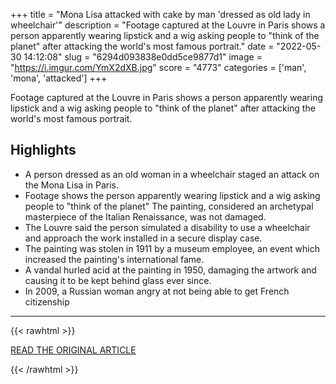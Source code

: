 +++
title = "Mona Lisa attacked with cake by man 'dressed as old lady in wheelchair'"
description = "Footage captured at the Louvre in Paris shows a person apparently wearing lipstick and a wig asking people to \"think of the planet\" after attacking the world's most famous portrait."
date = "2022-05-30 14:12:08"
slug = "6294d093838e0dd5ce9877d1"
image = "https://i.imgur.com/YmX2dXB.jpg"
score = "4773"
categories = ['man', 'mona', 'attacked']
+++

Footage captured at the Louvre in Paris shows a person apparently wearing lipstick and a wig asking people to \"think of the planet\" after attacking the world's most famous portrait.

## Highlights

- A person dressed as an old woman in a wheelchair staged an attack on the Mona Lisa in Paris.
- Footage shows the person apparently wearing lipstick and a wig asking people to "think of the planet" The painting, considered an archetypal masterpiece of the Italian Renaissance, was not damaged.
- The Louvre said the person simulated a disability to use a wheelchair and approach the work installed in a secure display case.
- The painting was stolen in 1911 by a museum employee, an event which increased the painting's international fame.
- A vandal hurled acid at the painting in 1950, damaging the artwork and causing it to be kept behind glass ever since.
- In 2009, a Russian woman angry at not being able to get French citizenship

---

{{< rawhtml >}}
  <p class="article-category">
    <a target="_blank" href="https://news.sky.com/story/mona-lisa-attacked-with-cake-by-man-dressed-as-old-lady-in-wheelchair-12624074">READ THE ORIGINAL ARTICLE</a>
  </p>
{{< /rawhtml >}}
